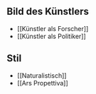 
Bild des Künstlers
---
- [[Künstler als Forscher]]
- [[Künstler als Politiker]]


Stil
---
- [[Naturalistisch]]
- [[Ars Propettiva]]